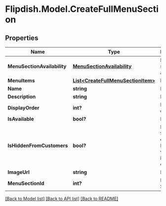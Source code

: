 # Flipdish.Model.CreateFullMenuSection
## Properties

Name | Type | Description | Notes
------------ | ------------- | ------------- | -------------
**MenuSectionAvailability** | [**MenuSectionAvailability**](MenuSectionAvailability.md) | Menu section availability | [optional] 
**MenuItems** | [**List&lt;CreateFullMenuSectionItem&gt;**](CreateFullMenuSectionItem.md) | Menu items | [optional] 
**Name** | **string** | Name | [optional] 
**Description** | **string** | Description | [optional] 
**DisplayOrder** | **int?** | Display order | [optional] 
**IsAvailable** | **bool?** | Is available | [optional] 
**IsHiddenFromCustomers** | **bool?** | Is hidden from customer. Perhaps when the item is out of stock. | [optional] 
**ImageUrl** | **string** | Image url | [optional] 
**MenuSectionId** | **int?** | Menu Section Id | [optional] 

[[Back to Model list]](../README.md#documentation-for-models) [[Back to API list]](../README.md#documentation-for-api-endpoints) [[Back to README]](../README.md)

